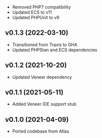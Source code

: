 * Removed PHP7 compatibility
* Updated ECS to v11
* Updated PHPUnit to v9

## v0.1.3 (2022-03-10)
* Transitioned from Travis to GHA
* Updated PHPStan and ECS dependencies

## v0.1.2 (2021-10-20)
* Updated Veneer dependency

## v0.1.1 (2021-05-11)
* Added Veneer IDE support stub

## v0.1.0 (2021-04-09)
* Ported codebase from Atlas

